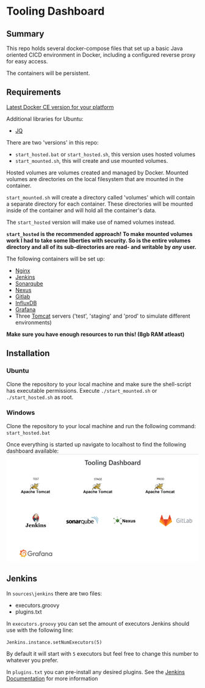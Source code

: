 # Tooling Dashboard

## Summary
This repo holds several docker-compose files that set up a basic Java oriented CICD environment in Docker, including a configured reverse proxy for easy access.

The containers will be persistent.

## Requirements
[Latest Docker CE version for your platform](https://docs.docker.com/install/)

Additional libraries for Ubuntu:
* [JQ](https://stedolan.github.io/jq/)


There are two 'versions' in this repo:

* `start_hosted.bat` or `start_hosted.sh`, this version uses hosted volumes 
* `start_mounted.sh`, this will create and use mounted volumes.

Hosted volumes are volumes created and managed by Docker. Mounted volumes are directories on the local filesystem that are mounted in the container.

`start_mounted.sh` will create a directory called 'volumes' which will contain a separate directory for each container.
These directories will be mounted inside of the container and will hold all the container's data.

The `start_hosted` version will make use of named volumes instead.

**`start_hosted` is the recommended approach! To make mounted volumes work I had to take some liberties with security. So is the entire volumes directory and all of its sub-directories are read- and writable by *any* user.** 

The following containers will be set up:
* [Nginx](https://hub.docker.com/_/nginx)
* [Jenkins](https://github.com/jenkinsci/docker/blob/master/README.md)
* [Sonarqube](https://hub.docker.com/_/sonarqube)
* [Nexus](https://hub.docker.com/r/sonatype/nexus3/)
* [Gitlab](https://docs.gitlab.com/omnibus/docker/)
* [InfluxDB](https://hub.docker.com/_/influxdb)
* [Grafana](https://hub.docker.com/r/grafana/grafana/)
* Three [Tomcat](https://hub.docker.com/_/tomcat) servers ('test', 'staging' and 'prod' to simulate different environments)

**Make sure you have enough resources to run this! (8gb RAM atleast)**

## Installation
### Ubuntu
Clone the repository to your local machine and make sure the shell-script has executable permissions.
Execute `./start_mounted.sh` or `./start_hosted.sh` as root.

### Windows
Clone the repository to your local machine and run the following command:
`start_hosted.bat`

Once everything is started up navigate to localhost to find the following dashboard available:
![Dashboard](/dashboard.jpg)

## Jenkins
In `sources\jenkins` there are two files:
* executors.groovy
* plugins.txt

In `executors.groovy` you can set the amount of executors Jenkins should use with the following line:

`Jenkins.instance.setNumExecutors(5)`

By default it will start with `5` executors but feel free to change this number to whatever you prefer.

In `plugins.txt` you can pre-install any desired plugins. See the [Jenkins Documentation](https://github.com/jenkinsci/docker#preinstalling-plugins) for more information





